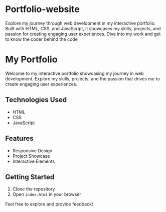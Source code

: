 # Portfolio-website
Explore my journey through web development in my interactive portfolio. Built with HTML, CSS, and JavaScript, it showcases my skills, projects, and passion for creating engaging user experiences. Dive into my work and get to know the coder behind the code

# My Portfolio

Welcome to my interactive portfolio showcasing my journey in web development. Explore my skills, projects, and the passion that drives me to create engaging user experiences.

## Technologies Used
- HTML
- CSS
- JavaScript

## Features
- Responsive Design
- Project Showcase
- Interactive Elements

## Getting Started
1. Clone the repository
2. Open `index.html` in your browser

Feel free to explore and provide feedback!
